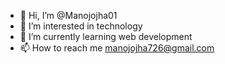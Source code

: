 * 👋 Hi, I’m @Manojojha01
* 👀 I’m interested in technology 
*  🌱 I’m currently learning web development 
* 📫 How to reach me manojojha726@gmail.com

